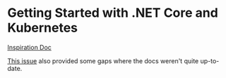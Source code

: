 # Getting Started with .NET Core and Kubernetes

[Inspiration Doc](https://docs.microsoft.com/en-us/azure/aks/ingress-tls#configure-a-dns-name)

[This issue](https://github.com/MicrosoftDocs/azure-docs/issues/11710) also provided some gaps where the docs weren't quite up-to-date. 